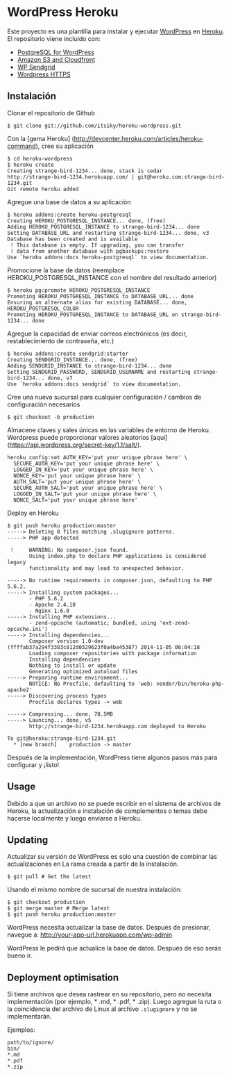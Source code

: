 # WordPress Heroku

Este proyecto es una plantilla para instalar y ejecutar [WordPress](http://wordpress.org/) en [Heroku](http://www.heroku.com/). El repositorio viene incluido con:
* [PostgreSQL for WordPress](http://wordpress.org/extend/plugins/postgresql-for-wordpress/)
* [Amazon S3 and Cloudfront](https://wordpress.org/plugins/amazon-s3-and-cloudfront/)
* [WP Sendgrid](https://wordpress.org/plugins/wp-sendgrid/)
* [Wordpress HTTPS](https://wordpress.org/plugins/wordpress-https/)

## Instalación

Clonar el repositorio de Github

    $ git clone git://github.com/itsiky/heroku-wordpress.git

Con la [gema Heroku] (http://devcenter.heroku.com/articles/heroku-command), cree su aplicación

    $ cd heroku-wordpress
    $ heroku create
    Creating strange-bird-1234... done, stack is cedar
    http://strange-bird-1234.herokuapp.com/ | git@heroku.com:strange-bird-1234.git
    Git remote heroku added

Agregue una base de datos a su aplicación

    $ heroku addons:create heroku-postgresql
    Creating HEROKU_POSTGRESQL_INSTANCE... done, (free)
    Adding HEROKU_POSTGRESQL_INSTANCE to strange-bird-1234... done
    Setting DATABASE_URL and restarting strange-bird-1234... done, v3
    Database has been created and is available
     ! This database is empty. If upgrading, you can transfer
     ! data from another database with pgbackups:restore
    Use `heroku addons:docs heroku-postgresql` to view documentation.

Promocione la base de datos (reemplace HEROKU_POSTGRESQL_INSTANCE con el nombre del resultado anterior)

    $ heroku pg:promote HEROKU_POSTGRESQL_INSTANCE
    Promoting HEROKU_POSTGRESQL_INSTANCE to DATABASE_URL... done
    Ensuring an alternate alias for existing DATABASE... done, HEROKU_POSTGRESQL_COLOR
    Promoting HEROKU_POSTGRESQL_INSTANCE to DATABASE_URL on strange-bird-1234... done

Agregue la capacidad de enviar correos electrónicos (es decir, restablecimiento de contraseña, etc.)

    $ heroku addons:create sendgrid:starter
    Creating SENDGRID_INSTANCE... done, (free)
    Adding SENDGRID_INSTANCE to strange-bird-1234... done
    Setting SENDGRID_PASSWORD, SENDGRID_USERNAME and restarting strange-bird-1234... done, v7
    Use `heroku addons:docs sendgrid` to view documentation.

Cree una nueva sucursal para cualquier configuración / cambios de configuración necesarios

    $ git checkout -b production

Almacene claves y sales únicas en las variables de entorno de Heroku. Wordpress puede proporcionar valores aleatorios [aquí] (https://api.wordpress.org/secret-key/1.1/salt/).

    heroku config:set AUTH_KEY='put your unique phrase here' \
      SECURE_AUTH_KEY='put your unique phrase here' \
      LOGGED_IN_KEY='put your unique phrase here' \
      NONCE_KEY='put your unique phrase here' \
      AUTH_SALT='put your unique phrase here' \
      SECURE_AUTH_SALT='put your unique phrase here' \
      LOGGED_IN_SALT='put your unique phrase here' \
      NONCE_SALT='put your unique phrase here'

Deploy en Heroku

    $ git push heroku production:master
    -----> Deleting 0 files matching .slugignore patterns.
    -----> PHP app detected

     !     WARNING: No composer.json found.
           Using index.php to declare PHP applications is considered legacy
           functionality and may lead to unexpected behavior.

    -----> No runtime requirements in composer.json, defaulting to PHP 5.6.2.
    -----> Installing system packages...
           - PHP 5.6.2
           - Apache 2.4.10
           - Nginx 1.6.0
    -----> Installing PHP extensions...
           - zend-opcache (automatic; bundled, using 'ext-zend-opcache.ini')
    -----> Installing dependencies...
           Composer version 1.0-dev (ffffab37a294f3383c812d0329623f0a4ba45387) 2014-11-05 06:04:18
           Loading composer repositories with package information
           Installing dependencies
           Nothing to install or update
           Generating optimized autoload files
    -----> Preparing runtime environment...
           NOTICE: No Procfile, defaulting to 'web: vendor/bin/heroku-php-apache2'
    -----> Discovering process types
           Procfile declares types -> web

    -----> Compressing... done, 78.5MB
    -----> Launcing... done, v5
           http://strange-bird-1234.herokuapp.com deployed to Heroku

    To git@heroku:strange-bird-1234.git
      * [new branch]    production -> master

Después de la implementación, WordPress tiene algunos pasos más para configurar y ¡listo!

## Usage

Debido a que un archivo no se puede escribir en el sistema de archivos de Heroku, la actualización e instalación de complementos o temas debe hacerse localmente y luego enviarse a Heroku.

## Updating

Actualizar su versión de WordPress es solo una cuestión de combinar las actualizaciones en
La rama creada a partir de la instalación.

    $ git pull # Get the latest

Usando el mismo nombre de sucursal de nuestra instalación:

    $ git checkout production
    $ git merge master # Merge latest
    $ git push heroku production:master

WordPress necesita actualizar la base de datos. Después de presionar, navegue a:
    http://your-app-url.herokuapp.com/wp-admin

WordPress le pedirá que actualice la base de datos. Después de eso serás bueno
ir.

## Deployment optimisation

Si tiene archivos que desea rastrear en su repositorio, pero no necesita implementación (por ejemplo, * .md, * .pdf, * .zip). Luego agregue la ruta o la coincidencia del archivo de Linux al archivo `.slugignore` y no se implementarán.

Ejemplos:
```
path/to/ignore/
bin/
*.md
*.pdf
*.zip
```
